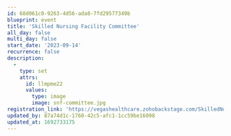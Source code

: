 ```yaml
---
id: 68d061c0-9263-4d56-ada8-7fd29577349b
blueprint: event
title: 'Skilled Nursing Facility Committee'
all_day: false
multi_day: false
start_date: '2023-09-14'
recurrence: false
description:
  -
    type: set
    attrs:
      id: llmpme22
      values:
        type: image
        image: snf-committee.jpg
registration_link: 'https://vegashealthcare.zohobackstage.com/SkilledNursingFacilityCommittee1'
updated_by: 87a74d1c-1760-42c5-afc1-1cc59be16098
updated_at: 1692733175
---
```


